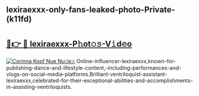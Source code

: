 ## lexiraexxx-only-fans​-leaked-photo​-Private-(k11fd)


# <h2><a href="https://mediaupload.pro?title=lexiraexxx&ref=git">🔗👉 🔴 lexiraexxx-P𝚑ot𝚘𝚜-V𝚒d𝚎o</a></h2>

[![Corinna Kopf Nue Nu𝚍e𝚜](https://i.imgur.com/0qMVB7G.gif)](https://mediaupload.pro?title=lexiraexxx&ref=git)
Online-influencer-lexiraexxx,known-for-publishing-dance-and-lifestyle-content,-including-performances-and-vlogs-on-social-media-platforms.Brilliant-ventriloquist-assistant-lexiraexxx,celebrated-for-their-exceptional-abilities-and-accomplishments-in-assisting-ventriloquists.  